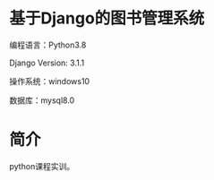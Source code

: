 # 基于Django的图书管理系统
编程语言：Python3.8

Django Version:	3.1.1

操作系统：windows10

数据库：mysql8.0
# 简介
python课程实训。

